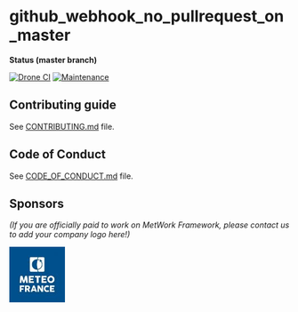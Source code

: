# github_webhook_no_pullrequest_on_master

[//]: # (automatically generated from https://github.com/metwork-framework/resources/blob/master/cookiecutter/_%7B%7Bcookiecutter.repo%7D%7D/README.md)

**Status (master branch)**



[![Drone CI](http://metwork-framework.org:8000/api/badges/metwork-framework/github_webhook_no_pullrequest_on_master/status.svg)](http://metwork-framework.org:8000/metwork-framework/github_webhook_no_pullrequest_on_master)
[![Maintenance](https://github.com/metwork-framework/resources/blob/master/badges/maintained.svg)]()


[//]: # (TABLE_OF_CONTENTS_PLACEHOLDER)









## Contributing guide

See [CONTRIBUTING.md](CONTRIBUTING.md) file.



## Code of Conduct

See [CODE_OF_CONDUCT.md](CODE_OF_CONDUCT.md) file.



## Sponsors

*(If you are officially paid to work on MetWork Framework, please contact us to add your company logo here!)*

[![logo](https://raw.githubusercontent.com/metwork-framework/resources/master/sponsors/meteofrance-small.jpeg)](http://www.meteofrance.com)
